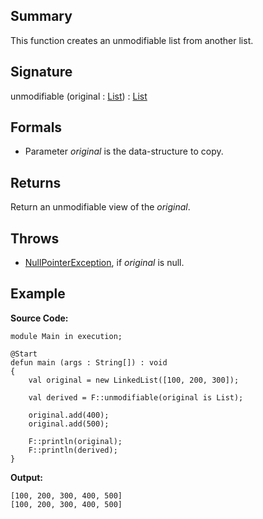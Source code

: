 ## Summary

This function creates an unmodifiable list from another list.

## Signature

unmodifiable (original : [List](https://docs.oracle.com/javase/7/docs/api/java/util/List.html)) : [List](https://docs.oracle.com/javase/7/docs/api/java/util/List.html)

## Formals

+ Parameter <i>original</i> is the data-structure to copy.

## Returns

Return an unmodifiable view of the <i>original</i>.

## Throws

+ [NullPointerException](https://docs.oracle.com/javase/7/docs/api/java/lang/NullPointerException.html), if <i>original</i> is null.

## Example

**Source Code:**

```plain
module Main in execution;

@Start
defun main (args : String[]) : void
{
    val original = new LinkedList([100, 200, 300]);

    val derived = F::unmodifiable(original is List);

    original.add(400);
    original.add(500);

    F::println(original);
    F::println(derived);
}
```

**Output:**

```plain
[100, 200, 300, 400, 500]
[100, 200, 300, 400, 500]
```


